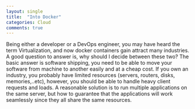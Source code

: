 ```yaml
---
layout: single
title:  "Into Docker"
categories: Cloud
comments: true
---
```


Being either a developer or a DevOps engineer, you may have heard the term Virtualization, and now docker containers gain attract 
many industries. A good question to answer is, why should I decide between these two?
The basic answer is software shipping, you need to be able to move your software from machine to another easily and at a cheap cost.
If you own an industry, you probably have limited resources (servers, routers, disks, memories,..etc), however, you should be able to handle heavy client requests and loads. 
A reasonable solution is to run multiple applications on the same server, but how to guarantee that the applications will work seamlessly 
since they all share the same resources.